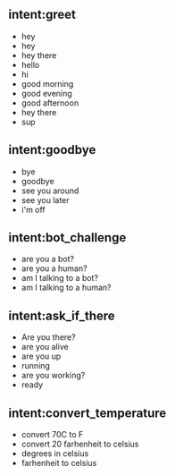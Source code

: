 ## intent:greet
- hey
- hey
- hey there
- hello
- hi
- good morning
- good evening
- good afternoon
- hey there
- sup

## intent:goodbye
- bye
- goodbye
- see you around
- see you later
- i'm off

## intent:bot_challenge
- are you a bot?
- are you a human?
- am I talking to a bot?
- am I talking to a human?

## intent:ask_if_there
- Are you there?
- are you alive
- are you up
- running
- are you working?
- ready

## intent:convert_temperature
- convert 70C to F
- convert 20 farhenheit to celsius
- degrees in celsius
- farhenheit to celsius
